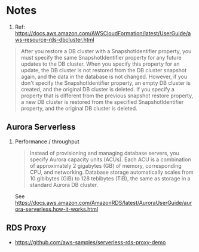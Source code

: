 # Notes

1. Ref: https://docs.aws.amazon.com/AWSCloudFormation/latest/UserGuide/aws-resource-rds-dbcluster.html
> After you restore a DB cluster with a SnapshotIdentifier property, you must specify the same SnapshotIdentifier property for any future updates to the DB cluster. When you specify this property for an update, the DB cluster is not restored from the DB cluster snapshot again, and the data in the database is not changed. However, if you don't specify the SnapshotIdentifier property, an empty DB cluster is created, and the original DB cluster is deleted. If you specify a property that is different from the previous snapshot restore property, a new DB cluster is restored from the specified SnapshotIdentifier property, and the original DB cluster is deleted. 

## Aurora Serverless

1. Performance / throughput
    > Instead of provisioning and managing database servers, you specify Aurora capacity units (ACUs). Each ACU is a combination of approximately 2 gigabytes (GB) of memory, corresponding CPU, and networking. Database storage automatically scales from 10 gibibytes (GiB) to 128 tebibytes (TiB), the same as storage in a standard Aurora DB cluster.

    See https://docs.aws.amazon.com/AmazonRDS/latest/AuroraUserGuide/aurora-serverless.how-it-works.html

## RDS Proxy
- https://github.com/aws-samples/serverless-rds-proxy-demo
